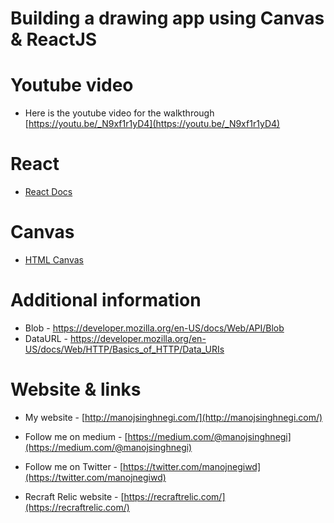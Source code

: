 Building a drawing app using Canvas & ReactJS
=============================================

Youtube video
=============
* Here is the youtube video for the walkthrough [https://youtu.be/_N9xf1r1yD4](https://youtu.be/_N9xf1r1yD4)

React
============
* [React Docs](https://reactjs.org/)

Canvas
============
* [HTML Canvas](https://developer.mozilla.org/en-US/docs/Web/HTML/Element/canvas)


Additional information
=================

* Blob - https://developer.mozilla.org/en-US/docs/Web/API/Blob
* DataURL - https://developer.mozilla.org/en-US/docs/Web/HTTP/Basics_of_HTTP/Data_URIs

Website & links
==============

* My website - [http://manojsinghnegi.com/](http://manojsinghnegi.com/)
* Follow me on medium - [https://medium.com/@manojsinghnegi](https://medium.com/@manojsinghnegi)
* Follow me on Twitter - [https://twitter.com/manojnegiwd](https://twitter.com/manojnegiwd)

* Recraft Relic website - [https://recraftrelic.com/](https://recraftrelic.com/)